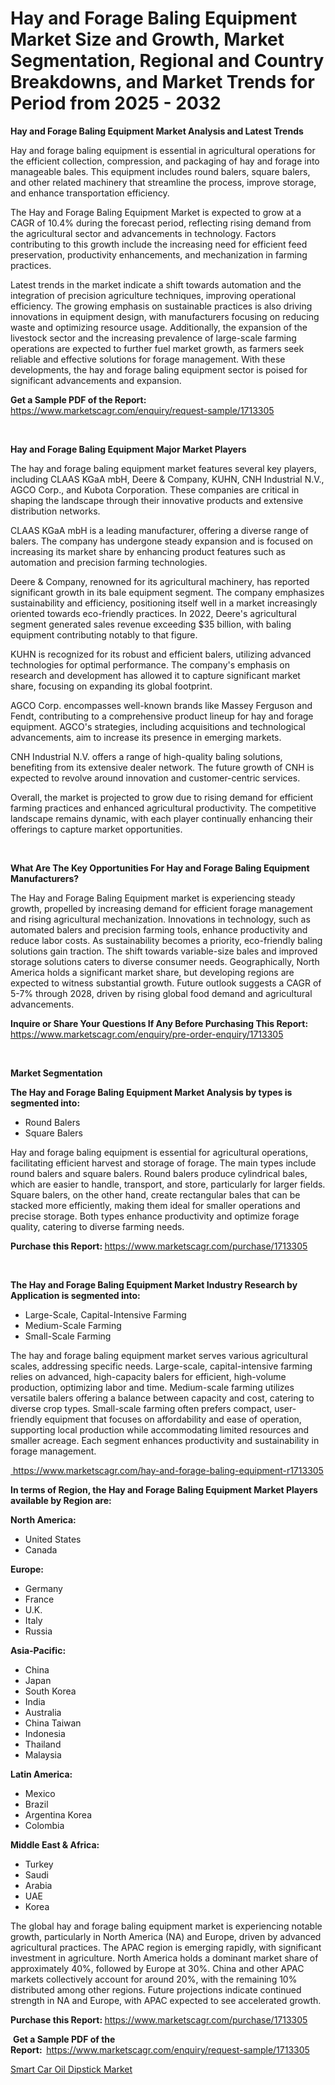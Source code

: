 <p><h1>Hay and Forage Baling Equipment Market Size and Growth, Market Segmentation, Regional and Country Breakdowns, and Market Trends for Period from 2025 -  2032</h1></p><p><strong>Hay and Forage Baling Equipment Market Analysis and Latest Trends</strong></p>
<p><p>Hay and forage baling equipment is essential in agricultural operations for the efficient collection, compression, and packaging of hay and forage into manageable bales. This equipment includes round balers, square balers, and other related machinery that streamline the process, improve storage, and enhance transportation efficiency. </p><p>The Hay and Forage Baling Equipment Market is expected to grow at a CAGR of 10.4% during the forecast period, reflecting rising demand from the agricultural sector and advancements in technology. Factors contributing to this growth include the increasing need for efficient feed preservation, productivity enhancements, and mechanization in farming practices. </p><p>Latest trends in the market indicate a shift towards automation and the integration of precision agriculture techniques, improving operational efficiency. The growing emphasis on sustainable practices is also driving innovations in equipment design, with manufacturers focusing on reducing waste and optimizing resource usage. Additionally, the expansion of the livestock sector and the increasing prevalence of large-scale farming operations are expected to further fuel market growth, as farmers seek reliable and effective solutions for forage management. With these developments, the hay and forage baling equipment sector is poised for significant advancements and expansion.</p></p>
<p><strong>Get a Sample PDF of the Report:&nbsp;</strong> <a href="https://www.marketscagr.com/enquiry/request-sample/1713305?utm_campaign=1920&utm_medium=2&utm_source=Github&utm_content=ia&utm_term=11012025&utm_id=hay-and-forage-baling-equipment">https://www.marketscagr.com/enquiry/request-sample/1713305</a></p>
<p>&nbsp;</p>
<p><strong>Hay and Forage Baling Equipment Major Market Players</strong></p>
<p><p>The hay and forage baling equipment market features several key players, including CLAAS KGaA mbH, Deere & Company, KUHN, CNH Industrial N.V., AGCO Corp., and Kubota Corporation. These companies are critical in shaping the landscape through their innovative products and extensive distribution networks.</p><p>CLAAS KGaA mbH is a leading manufacturer, offering a diverse range of balers. The company has undergone steady expansion and is focused on increasing its market share by enhancing product features such as automation and precision farming technologies.</p><p>Deere & Company, renowned for its agricultural machinery, has reported significant growth in its bale equipment segment. The company emphasizes sustainability and efficiency, positioning itself well in a market increasingly oriented towards eco-friendly practices. In 2022, Deere's agricultural segment generated sales revenue exceeding $35 billion, with baling equipment contributing notably to that figure.</p><p>KUHN is recognized for its robust and efficient balers, utilizing advanced technologies for optimal performance. The company's emphasis on research and development has allowed it to capture significant market share, focusing on expanding its global footprint.</p><p>AGCO Corp. encompasses well-known brands like Massey Ferguson and Fendt, contributing to a comprehensive product lineup for hay and forage equipment. AGCO's strategies, including acquisitions and technological advancements, aim to increase its presence in emerging markets.</p><p>CNH Industrial N.V. offers a range of high-quality baling solutions, benefiting from its extensive dealer network. The future growth of CNH is expected to revolve around innovation and customer-centric services.</p><p>Overall, the market is projected to grow due to rising demand for efficient farming practices and enhanced agricultural productivity. The competitive landscape remains dynamic, with each player continually enhancing their offerings to capture market opportunities.</p></p>
<p>&nbsp;</p>
<p><strong>What Are The Key Opportunities For Hay and Forage Baling Equipment Manufacturers?</strong></p>
<p><p>The Hay and Forage Baling Equipment market is experiencing steady growth, propelled by increasing demand for efficient forage management and rising agricultural mechanization. Innovations in technology, such as automated balers and precision farming tools, enhance productivity and reduce labor costs. As sustainability becomes a priority, eco-friendly baling solutions gain traction. The shift towards variable-size bales and improved storage solutions caters to diverse consumer needs. Geographically, North America holds a significant market share, but developing regions are expected to witness substantial growth. Future outlook suggests a CAGR of 5-7% through 2028, driven by rising global food demand and agricultural advancements.</p></p>
<p><strong>Inquire or Share Your Questions If Any Before Purchasing This Report:</strong> <a href="https://www.marketscagr.com/enquiry/pre-order-enquiry/1713305?utm_campaign=1920&utm_medium=2&utm_source=Github&utm_content=ia&utm_term=11012025&utm_id=hay-and-forage-baling-equipment">https://www.marketscagr.com/enquiry/pre-order-enquiry/1713305</a></p>
<p>&nbsp;</p>
<p><strong>Market Segmentation</strong></p>
<p><strong>The Hay and Forage Baling Equipment Market Analysis by types is segmented into:</strong></p>
<p><ul><li>Round Balers</li><li>Square Balers</li></ul></p>
<p><p>Hay and forage baling equipment is essential for agricultural operations, facilitating efficient harvest and storage of forage. The main types include round balers and square balers. Round balers produce cylindrical bales, which are easier to handle, transport, and store, particularly for larger fields. Square balers, on the other hand, create rectangular bales that can be stacked more efficiently, making them ideal for smaller operations and precise storage. Both types enhance productivity and optimize forage quality, catering to diverse farming needs.</p></p>
<p><strong>Purchase this Report:&nbsp;</strong><a href="https://www.marketscagr.com/purchase/1713305?utm_campaign=1920&utm_medium=2&utm_source=Github&utm_content=ia&utm_term=11012025&utm_id=hay-and-forage-baling-equipment">https://www.marketscagr.com/purchase/1713305</a></p>
<p>&nbsp;</p>
<p><strong>The Hay and Forage Baling Equipment Market Industry Research by Application is segmented into:</strong></p>
<p><ul><li>Large-Scale, Capital-Intensive Farming</li><li>Medium-Scale Farming</li><li>Small-Scale Farming</li></ul></p>
<p><p>The hay and forage baling equipment market serves various agricultural scales, addressing specific needs. Large-scale, capital-intensive farming relies on advanced, high-capacity balers for efficient, high-volume production, optimizing labor and time. Medium-scale farming utilizes versatile balers offering a balance between capacity and cost, catering to diverse crop types. Small-scale farming often prefers compact, user-friendly equipment that focuses on affordability and ease of operation, supporting local production while accommodating limited resources and smaller acreage. Each segment enhances productivity and sustainability in forage management.</p></p>
<p><a href="https://www.marketscagr.com/hay-and-forage-baling-equipment-r1713305?utm_campaign=1920&utm_medium=2&utm_source=Github&utm_content=ia&utm_term=11012025&utm_id=hay-and-forage-baling-equipment">&nbsp;https://www.marketscagr.com/hay-and-forage-baling-equipment-r1713305</a></p>
<p><strong>In terms of Region, the Hay and Forage Baling Equipment Market Players available by Region are:</strong></p>
<p>
    <p> <strong> North America: </strong>
        <ul>
            <li>United States</li>
            <li>Canada</li>
        </ul>
        </p> 
    <p> <strong> Europe: </strong>
        <ul>
            <li>Germany</li>
            <li>France</li>
            <li>U.K.</li>
            <li>Italy</li>
            <li>Russia</li>
        </ul>
        </p> 
    <p> <strong> Asia-Pacific: </strong>
        <ul>
            <li>China</li>
            <li>Japan</li>
            <li>South Korea</li>
            <li>India</li>
            <li>Australia</li>
            <li>China Taiwan</li>
            <li>Indonesia</li>
            <li>Thailand</li>
            <li>Malaysia</li>
        </ul>
        </p> 
    <p> <strong> Latin America: </strong>
        <ul>
            <li>Mexico</li>
            <li>Brazil</li>
            <li>Argentina Korea</li>
            <li>Colombia</li>
        </ul>
        </p> 
    <p> <strong> Middle East & Africa: </strong>
        <ul>
            <li>Turkey</li>
            <li>Saudi</li>
            <li>Arabia</li>
            <li>UAE</li>
            <li>Korea</li>
        </ul>
    </p>
    </p>
<p><p>The global hay and forage baling equipment market is experiencing notable growth, particularly in North America (NA) and Europe, driven by advanced agricultural practices. The APAC region is emerging rapidly, with significant investment in agriculture. North America holds a dominant market share of approximately 40%, followed by Europe at 30%. China and other APAC markets collectively account for around 20%, with the remaining 10% distributed among other regions. Future projections indicate continued strength in NA and Europe, with APAC expected to see accelerated growth.</p></p>
<p><strong>Purchase this Report: </strong><a href="https://www.marketscagr.com/purchase/1713305?utm_campaign=1920&utm_medium=2&utm_source=Github&utm_content=ia&utm_term=11012025&utm_id=hay-and-forage-baling-equipment">https://www.marketscagr.com/purchase/1713305</a></p>
<p>&nbsp;<strong>Get a Sample PDF of the Report:&nbsp;&nbsp;</strong><a href="https://www.marketscagr.com/enquiry/request-sample/1713305?utm_campaign=1920&utm_medium=2&utm_source=Github&utm_content=ia&utm_term=11012025&utm_id=hay-and-forage-baling-equipment">https://www.marketscagr.com/enquiry/request-sample/1713305</a></p>
<p><strong></strong></p>
<p><p><a href="https://github.com/ChiragRP21/Market-Research-Report-List-7/blob/main/smart-car-oil-dipstick-market.md?utm_campaign=1920&utm_medium=2&utm_source=Github&utm_content=ia&utm_term=11012025&utm_id=hay-and-forage-baling-equipment">Smart Car Oil Dipstick Market</a></p></p>